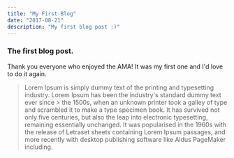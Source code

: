 ```yaml
---
title: "My First Blog"
date: "2017-08-21"
description: "My first blog post :)"
---
```


### The first blog post.

Thank you everyone who enjoyed the AMA! It was my first one and I'd love to do it again.

> Lorem Ipsum is simply dummy text of the printing and typesetting industry. Lorem Ipsum has been the industry's standard dummy text ever since > the 1500s, when an unknown printer took a galley of type and scrambled it to make a type specimen book. It has survived not only five
> centuries, but also the leap into electronic typesetting, remaining essentially unchanged. It was popularised in the 1960s with the release
> of Letraset sheets containing Lorem Ipsum passages, and more recently with desktop publishing software like Aldus PageMaker including.
